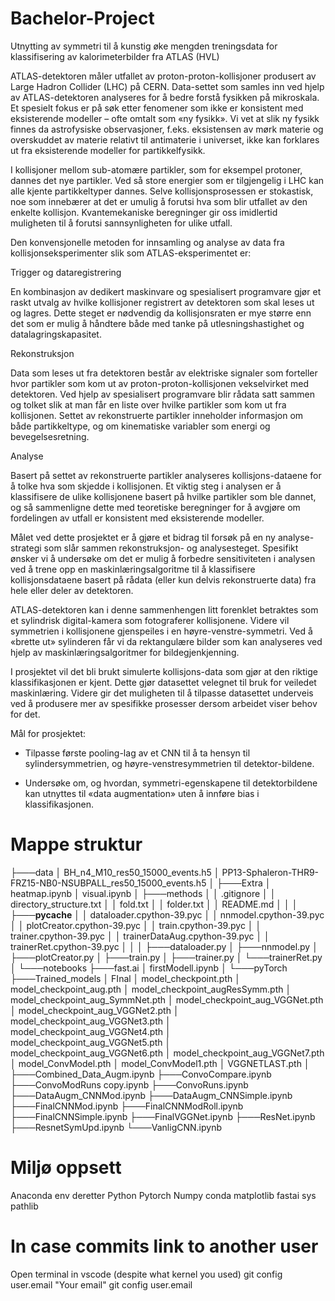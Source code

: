 # Bachelor-Project
Utnytting av symmetri til å kunstig øke mengden treningsdata for klassifisering av kalorimeterbilder fra ATLAS (HVL) 

ATLAS-detektoren måler utfallet av proton-proton-kollisjoner produsert av Large Hadron Collider (LHC) på CERN. Data-settet som samles inn ved hjelp av ATLAS-detektoren analyseres for å bedre forstå fysikken på mikroskala. Et spesielt fokus er på søk etter fenomener som ikke er konsistent med eksisterende modeller – ofte omtalt som «ny fysikk». Vi vet at slik ny fysikk finnes da astrofysiske observasjoner, f.eks. eksistensen av mørk materie og overskuddet av materie relativt til antimaterie i universet, ikke kan forklares ut fra eksisterende modeller for partikkelfysikk. 

I kollisjoner mellom sub-atomære partikler, som for eksempel protoner, dannes det nye partikler. Ved så store energier som er tilgjengelig i LHC kan alle kjente partikkeltyper dannes. Selve kollisjonsprosessen er stokastisk, noe som innebærer at det er umulig å forutsi hva som blir utfallet av den enkelte kollisjon. Kvantemekaniske beregninger gir oss imidlertid muligheten til å forutsi sannsynligheten for ulike utfall. 

Den konvensjonelle metoden for innsamling og analyse av data fra kollisjonseksperimenter slik som ATLAS-eksperimentet er: 

Trigger og dataregistrering 

En kombinasjon av dedikert maskinvare og spesialisert programvare gjør et raskt utvalg av hvilke kollisjoner registrert av detektoren som skal leses ut og lagres. Dette steget er nødvendig da kollisjonsraten er mye større enn det som er mulig å håndtere både med tanke på utlesningshastighet og datalagringskapasitet.  

Rekonstruksjon 

Data som leses ut fra detektoren består av elektriske signaler som forteller hvor partikler som kom ut av proton-proton-kollisjonen vekselvirket med detektoren. Ved hjelp av spesialisert programvare blir rådata satt sammen og tolket slik at man får en liste over hvilke partikler som kom ut fra kollisjonen. Settet av rekonstruerte partikler inneholder informasjon om både partikkeltype, og om kinematiske variabler som energi og bevegelsesretning. 

Analyse 

Basert på settet av rekonstruerte partikler analyseres kollisjons-dataene for å tolke hva som skjedde i kollisjonen. Et viktig steg i analysen er å klassifisere de ulike kollisjonene basert på hvilke partikler som ble dannet, og så sammenligne dette med teoretiske beregninger for å avgjøre om fordelingen av utfall er konsistent med eksisterende modeller.  

Målet ved dette prosjektet er å gjøre et bidrag til forsøk på en ny analyse-strategi som slår sammen rekonstruksjon- og analysesteget. Spesifikt ønsker vi å undersøke om det er mulig å forbedre sensitiviteten i analysen ved å trene opp en maskinlæringsalgoritme til å klassifisere kollisjonsdataene basert på rådata (eller kun delvis rekonstruerte data) fra hele eller deler av detektoren. 

ATLAS-detektoren kan i denne sammenhengen litt forenklet betraktes som et sylindrisk digital-kamera som fotograferer kollisjonene. Videre vil symmetrien i kollisjonene gjenspeiles i en høyre-venstre-symmetri. Ved å «brette ut» sylinderen får vi da rektangulære bilder som kan analyseres ved hjelp av maskinlæringsalgoritmer for bildegjenkjenning.  

I prosjektet vil det bli brukt simulerte kollisjons-data som gjør at den riktige klassifikasjonen er kjent. Dette gjør datasettet velegnet til bruk for veiledet maskinlæring. Videre gir det muligheten til å tilpasse datasettet underveis ved å produsere mer av spesifikke prosesser dersom arbeidet viser behov for det. 


Mål for prosjektet: 

- Tilpasse første pooling-lag av et CNN til å ta hensyn til sylindersymmetrien, og høyre-venstresymmetrien til detektor-bildene. 

- Undersøke om, og hvordan, symmetri-egenskapene til detektorbildene kan utnyttes til «data augmentation» uten å innføre bias i klassifikasjonen. 

# Mappe struktur

├───data
│       BH_n4_M10_res50_15000_events.h5
│       PP13-Sphaleron-THR9-FRZ15-NB0-NSUBPALL_res50_15000_events.h5
│
├───Extra
│       heatmap.ipynb
│       visual.ipynb
│
├───methods
│   │   .gitignore
│   │   directory_structure.txt
│   │   fold.txt
│   │   folder.txt
│   │   README.md
│   │
│   ├───__pycache__
│   │       dataloader.cpython-39.pyc
│   │       nnmodel.cpython-39.pyc
│   │       plotCreator.cpython-39.pyc
│   │       train.cpython-39.pyc
│   │       trainer.cpython-39.pyc
│   │       trainerDataAug.cpython-39.pyc
│   │       trainerRet.cpython-39.pyc
│   │
│   ├───dataloader.py
│   ├───nnmodel.py
│   ├───plotCreator.py
│   ├───train.py
│   ├───trainer.py
│   └───trainerRet.py
│
└───notebooks
    ├───fast.ai
    │       firstModell.ipynb
    │
    └───pyTorch
        ├───Trained_models
        │       FInal
        │       model_checkpoint.pth
        │       model_checkpoint_aug.pth
        │       model_checkpoint_augResSymm.pth
        │       model_checkpoint_aug_SymmNet.pth
        │       model_checkpoint_aug_VGGNet.pth
        │       model_checkpoint_aug_VGGNet2.pth
        │       model_checkpoint_aug_VGGNet3.pth
        │       model_checkpoint_aug_VGGNet4.pth
        │       model_checkpoint_aug_VGGNet5.pth
        │       model_checkpoint_aug_VGGNet6.pth
        │       model_checkpoint_aug_VGGNet7.pth
        │       model_ConvModel.pth
        │       model_ConvModel1.pth
        │       VGGNETLAST.pth
        │
        ├───Combined_Data_Augm.ipynb
        ├───ConvoCompare.ipynb
        ├───ConvoModRuns copy.ipynb
        ├───ConvoRuns.ipynb
        ├───DataAugm_CNNMod.ipynb
        ├───DataAugm_CNNSimple.ipynb
        ├───FinalCNNMod.ipynb
        ├───FinalCNNModRoll.ipynb
        ├───FinalCNNSimple.ipynb
        ├───FinalVGGNet.ipynb
        ├───ResNet.ipynb
        ├───ResnetSymUpd.ipynb
        └───VanligCNN.ipynb
        
# Miljø oppsett
Anaconda env deretter
Python
Pytorch
Numpy
conda
matplotlib
fastai
sys
pathlib

# In case commits link to another user
Open terminal in vscode (despite what kernel you used)
git config user.email "Your email"
git config user.email
